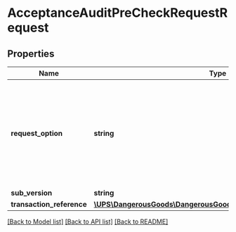 # AcceptanceAuditPreCheckRequestRequest

## Properties
Name | Type | Description | Notes
------------ | ------------- | ------------- | -------------
**request_option** | **string** | Enables the user to specify optional processing.   Currently, there is no optional process in Dangerous Goods Utility WS. | [optional] 
**sub_version** | **string** | Not Used. | [optional] 
**transaction_reference** | [**\UPS\DangerousGoods\DangerousGoods\RequestTransactionReference**](RequestTransactionReference.md) |  | [optional] 

[[Back to Model list]](../../README.md#documentation-for-models) [[Back to API list]](../../README.md#documentation-for-api-endpoints) [[Back to README]](../../README.md)

